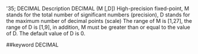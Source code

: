'35; DECIMAL
Description
DECIMAL (M [,D])
High-precision fixed-point, M stands for the total number of significant numbers (precision), D stands for the maximum number of decimal points (scale)
The range of M is [1,27], the range of D is [1,9], in addition, M must be greater than or equal to the value of D. The default value of D is 0.

##keyword
DECIMAL
